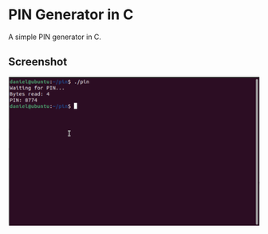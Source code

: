 # PIN Generator in C
A simple PIN generator in C.

## Screenshot

![Alt text](screenshot.png "Screenshot")

